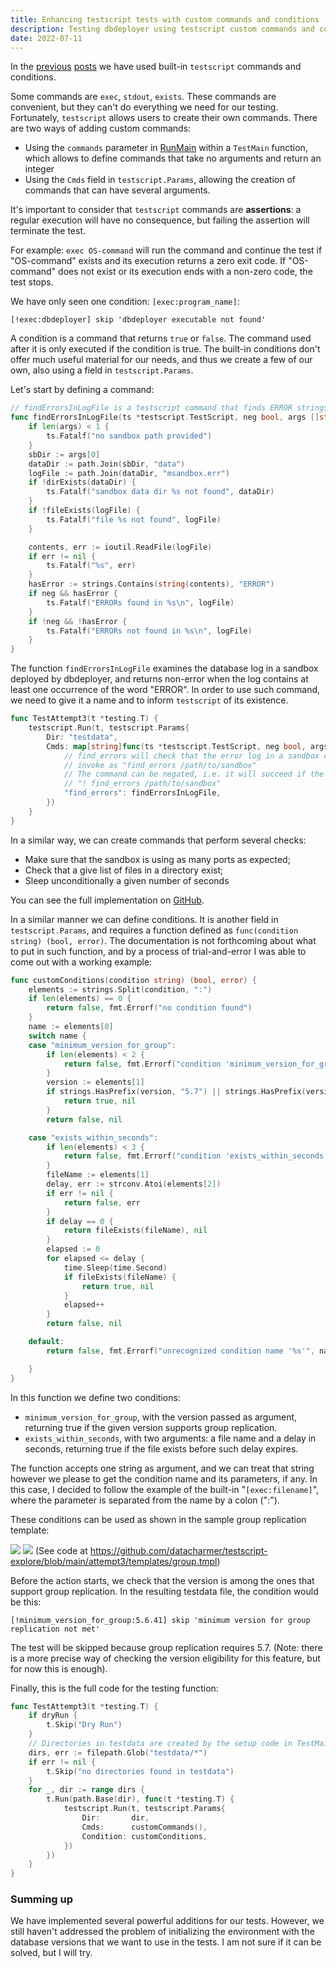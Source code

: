 ```yaml
---
title: Enhancing testscript tests with custom commands and conditions
description: Testing dbdeployer using testscript custom commands and conditions
date: 2022-07-11
---
```


In the [previous][attempt1] [posts][attempt2] we have used built-in `testscript` commands and conditions.

Some commands are `exec`, `stdout`, `exists`. These commands are convenient, but they can't do everything we need for our
testing. Fortunately, `testscript` allows users to create their own commands. There are two ways of adding custom commands:
* Using the `commands` parameter in [RunMain][runmain] within a `TestMain` function, which allows to define commands that take no arguments and return an integer
* Using the `Cmds` field in `testscript.Params`, allowing the creation of commands that can have several arguments.

It's important to consider that `testscript` commands are **assertions**: a regular execution will have no consequence,
but failing the assertion will terminate the test.

For example: `exec OS-command` will run the command and continue the test if "OS-command" exists and its execution returns
a zero exit code. If "OS-command" does not exist or its execution ends with a non-zero code, the test stops.

We have only seen one condition: `[exec:program_name]`:

```
[!exec:dbdeployer] skip 'dbdeployer executable not found'
```
A condition is a command that returns `true` or `false`. The command used after it is only executed if the condition is
true. The built-in conditions don't offer much useful material for our needs, and thus we create a few of our own, also
using a field in `testscript.Params`.

Let's start by defining a command:

```go
// findErrorsInLogFile is a testscript command that finds ERROR strings inside a sandbox data directory
func findErrorsInLogFile(ts *testscript.TestScript, neg bool, args []string) {
	if len(args) < 1 {
		ts.Fatalf("no sandbox path provided")
	}
	sbDir := args[0]
	dataDir := path.Join(sbDir, "data")
	logFile := path.Join(dataDir, "msandbox.err")
	if !dirExists(dataDir) {
		ts.Fatalf("sandbox data dir %s not found", dataDir)
	}
	if !fileExists(logFile) {
		ts.Fatalf("file %s not found", logFile)
	}

	contents, err := ioutil.ReadFile(logFile)
	if err != nil {
		ts.Fatalf("%s", err)
	}
	hasError := strings.Contains(string(contents), "ERROR")
	if neg && hasError {
		ts.Fatalf("ERRORs found in %s\n", logFile)
	}
	if !neg && !hasError {
		ts.Fatalf("ERRORs not found in %s\n", logFile)
	}
}
```

The function `findErrorsInLogFile` examines the database log in a sandbox deployed by dbdeployer, and returns non-error
when the log contains at least one occurrence of the word "ERROR". In order to use such command, we need to give it a name
and to inform `testscript` of its existence.

```go
func TestAttempt3(t *testing.T) {
	testscript.Run(t, testscript.Params{
		Dir: "testdata",
		Cmds: map[string]func(ts *testscript.TestScript, neg bool, args []string){
            // find_errors will check that the error log in a sandbox contains the string ERROR
            // invoke as "find_errors /path/to/sandbox"
            // The command can be negated, i.e. it will succeed if the log does not contain the string ERROR
            // "! find_errors /path/to/sandbox"
            "find_errors": findErrorsInLogFile,
	    })
    }
}
```

In a similar way, we can create commands that perform several checks:
* Make sure that the sandbox is using as many ports as expected;
* Check that a give list of files in a directory exist;
* Sleep unconditionally a given number of seconds

You can see the full implementation on [GitHub][attempt3].

In a similar manner we can define conditions. It is another field in `testscript.Params`, and requires a function defined as
`func(condition string) (bool, error)`. The documentation is not forthcoming about what to put in such function, and by
a process of trial-and-error I was able to come out with a working example:

```go
func customConditions(condition string) (bool, error) {
	elements := strings.Split(condition, ":")
	if len(elements) == 0 {
		return false, fmt.Errorf("no condition found")
	}
	name := elements[0]
	switch name {
	case "minimum_version_for_group":
		if len(elements) < 2 {
			return false, fmt.Errorf("condition 'minimum_version_for_group' requires a version")
		}
		version := elements[1]
		if strings.HasPrefix(version, "5.7") || strings.HasPrefix(version, "8.0") {
			return true, nil
		}
		return false, nil

	case "exists_within_seconds":
		if len(elements) < 3 {
			return false, fmt.Errorf("condition 'exists_within_seconds' requires a file name and the number of seconds")
		}
		fileName := elements[1]
		delay, err := strconv.Atoi(elements[2])
		if err != nil {
			return false, err
		}
		if delay == 0 {
		    return fileExists(fileName), nil	
        }
		elapsed := 0
		for elapsed <= delay {
			time.Sleep(time.Second)
			if fileExists(fileName) {
				return true, nil
			}
			elapsed++
		}
		return false, nil

	default:
		return false, fmt.Errorf("unrecognized condition name '%s'", name)

	}
}
```

In this function we define two conditions:
* `minimum_version_for_group`, with the version passed as argument, returning true if the given version supports group replication.
* `exists_within_seconds`, with two arguments: a file name and a delay in seconds, returning true if the file exists before such delay expires.

The function accepts one string as argument, and we can treat that string however we please to get the condition name and 
its parameters, if any. In this case, I decided to follow the example of the built-in "`[exec:filename]`", where the
parameter is separated from the name by a colon (":").

These conditions can be used as shown in the sample group replication template:

![](<../images/listing2.jpg>)
![](<../images/listing3.jpg>)
(See code at <https://github.com/datacharmer/testscript-explore/blob/main/attempt3/templates/group.tmpl>)

Before the action starts, we check that the version is among the ones that support group replication. In the resulting
testdata file, the condition would be this:

```
[!minimum_version_for_group:5.6.41] skip 'minimum version for group replication not met'
```
The test will be skipped because group replication requires 5.7. (Note: there is a more precise way of checking the
version eligibility for this feature, but for now this is enough).

Finally, this is the full code for the testing function:

```go
func TestAttempt3(t *testing.T) {
	if dryRun {
		t.Skip("Dry Run")
	}
	// Directories in testdata are created by the setup code in TestMain
	dirs, err := filepath.Glob("testdata/*")
	if err != nil {
		t.Skip("no directories found in testdata")
	}
	for _, dir := range dirs {
		t.Run(path.Base(dir), func(t *testing.T) {
			testscript.Run(t, testscript.Params{
				Dir:       dir,
				Cmds:      customCommands(),
				Condition: customConditions,
			})
		})
	}
}
```

### Summing up

We have implemented several powerful additions for our tests.
However, we still haven't addressed the problem of initializing the environment with the database versions that we want
to use in the tests. I am not sure if it can be solved, but I will try. 

 [attempt1]: https://datacharmer.github.io/testscript-dbdeployer-first-attempt/
 [attempt2]: https://datacharmer.github.io/testscript-dbdeployer-with-templates/
 [runmain]: https://pkg.go.dev/github.com/rogpeppe/go-internal@v1.8.1/testscript#RunMain
 [attempt3]: https://github.com/datacharmer/testscript-explore/blob/main/attempt3/attempt3_test.go
